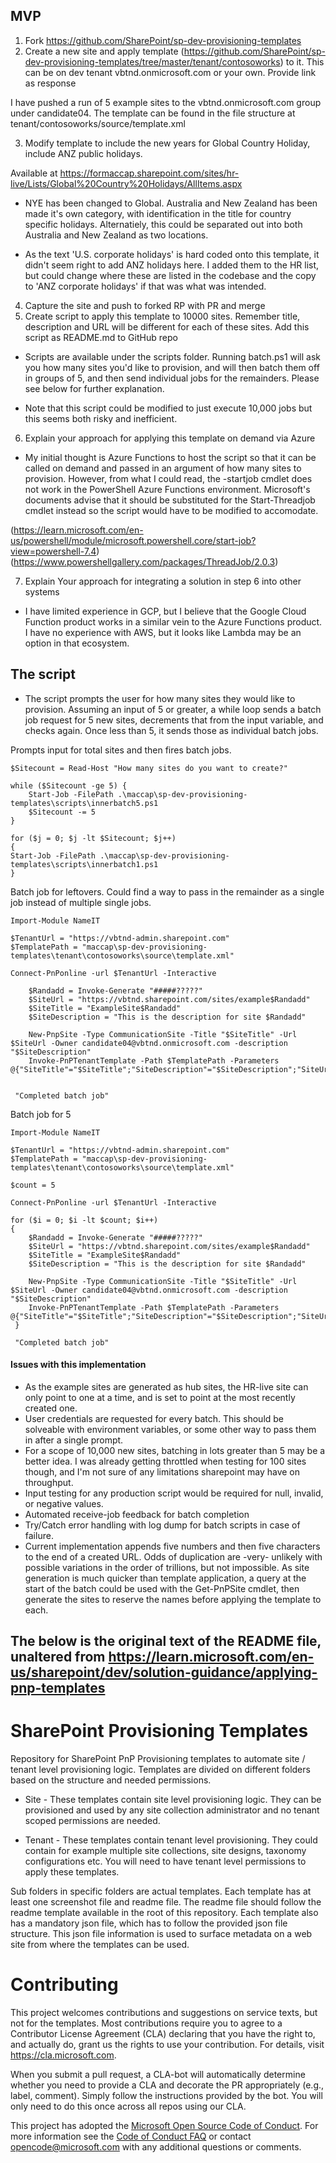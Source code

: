 ## MVP

1) Fork https://github.com/SharePoint/sp-dev-provisioning-templates
2) Create a new site and apply template (https://github.com/SharePoint/sp-dev-provisioning-templates/tree/master/tenant/contosoworks) to it. This can be on dev tenant vbtnd.onmicrosoft.com or your own. Provide link as response

I have pushed a run of 5 example sites to the vbtnd.onmicrosoft.com group under candidate04.
The template can be found in the file structure at tenant/contosoworks/source/template.xml

3) Modify template to include the new years for Global Country Holiday, include ANZ public holidays.

Available at https://formaccap.sharepoint.com/sites/hr-live/Lists/Global%20Country%20Holidays/AllItems.aspx

- NYE has been changed to Global. Australia and New Zealand has been made it's own category, with identification in the title for country specific holidays. Alternatiely, this could be separated out into both Australia and New Zealand as two locations.

- As the text 'U.S. corporate holidays' is hard coded onto this template, it didn't seem right to add ANZ holidays here. I added them to the HR list, but could change where these are listed in the codebase and the copy to 'ANZ corporate holidays' if that was what was intended.

4) Capture the site and push to forked RP with PR and merge
5) Create script to apply this template to 10000 sites. Remember title, description and URL will be different for each of these sites. Add this script as README.md to GitHub repo

- Scripts are available under the scripts folder. Running batch.ps1 will ask you how many sites you'd like to provision, and will then batch them off in groups of 5, 
and then send individual jobs for the remainders. Please see below for further explanation.

- Note that this script could be modified to just execute 10,000 jobs but this seems both risky and inefficient.

6) Explain your approach for applying this template on demand via Azure

- My initial thought is Azure Functions to host the script so that it can be called on demand and passed in an argument of how many sites to provision.
 However, from what I could read, the -startjob cmdlet does not work in the PowerShell Azure Functions environment. Microsoft's documents advise that it should be substituted for the Start-Threadjob cmdlet instead so the script would have to be modified to accomodate.

(https://learn.microsoft.com/en-us/powershell/module/microsoft.powershell.core/start-job?view=powershell-7.4)
(https://www.powershellgallery.com/packages/ThreadJob/2.0.3)

7) Explain Your approach for integrating a solution in step 6 into other systems

- I have limited experience in GCP, but I believe that the Google Cloud Function product works in a similar vein to the Azure Functions product. I have no experience
with AWS, but it looks like Lambda may be an option in that ecosystem.

## The script

- The script prompts the user for how many sites they would like to provision. Assuming an input of 5 or greater, a while loop sends a batch job request for 5 new sites, decrements that from the input variable, and checks again. Once less than 5, it sends those as individual batch jobs.


Prompts input for total sites and then fires batch jobs.
```pwsh
$Sitecount = Read-Host "How many sites do you want to create?"

while ($Sitecount -ge 5) {
    Start-Job -FilePath .\maccap\sp-dev-provisioning-templates\scripts\innerbatch5.ps1
    $Sitecount -= 5
}

for ($j = 0; $j -lt $Sitecount; $j++)
{
Start-Job -FilePath .\maccap\sp-dev-provisioning-templates\scripts\innerbatch1.ps1
}
```

Batch job for leftovers. Could find a way to pass in the remainder as a single job instead of multiple single jobs.
```pwsh
Import-Module NameIT

$TenantUrl = "https://vbtnd-admin.sharepoint.com"
$TemplatePath = "maccap\sp-dev-provisioning-templates\tenant\contosoworks\source\template.xml"

Connect-PnPonline -url $TenantUrl -Interactive

    $Randadd = Invoke-Generate "#####?????"
    $SiteUrl = "https://vbtnd.sharepoint.com/sites/example$Randadd"
    $SiteTitle = "ExampleSite$Randadd"
    $SiteDescription = "This is the description for site $Randadd"

    New-PnpSite -Type CommunicationSite -Title "$SiteTitle" -Url $SiteUrl -Owner candidate04@vbtnd.onmicrosoft.com -description "$SiteDescription"
    Invoke-PnPTenantTemplate -Path $TemplatePath -Parameters @{"SiteTitle"="$SiteTitle";"SiteDescription"="$SiteDescription";"SiteUrl"="$SiteUrl"}


 "Completed batch job"
```


Batch job for 5
```pwsh
Import-Module NameIT

$TenantUrl = "https://vbtnd-admin.sharepoint.com"
$TemplatePath = "maccap\sp-dev-provisioning-templates\tenant\contosoworks\source\template.xml"

$count = 5

Connect-PnPonline -url $TenantUrl -Interactive

for ($i = 0; $i -lt $count; $i++)
{
    $Randadd = Invoke-Generate "#####?????"
    $SiteUrl = "https://vbtnd.sharepoint.com/sites/example$Randadd"
    $SiteTitle = "ExampleSite$Randadd"
    $SiteDescription = "This is the description for site $Randadd"

    New-PnpSite -Type CommunicationSite -Title "$SiteTitle" -Url $SiteUrl -Owner candidate04@vbtnd.onmicrosoft.com -description "$SiteDescription"
    Invoke-PnPTenantTemplate -Path $TemplatePath -Parameters @{"SiteTitle"="$SiteTitle";"SiteDescription"="$SiteDescription";"SiteUrl"="$SiteUrl"}
 }

 "Completed batch job"
```

#### Issues with this implementation

- As the example sites are generated as hub sites, the HR-live site can only point to one at a time, and is set to point at the most recently created one.
- User credentials are requested for every batch. This should be solveable with environment variables, or some other way to pass them in after a single prompt.
- For a scope of 10,000 new sites, batching in lots greater than 5 may be a better idea. I was already getting throttled when testing for 100 sites though, and I'm not
sure of any limitations sharepoint may have on throughput.
- Input testing for any production script would be required for null, invalid, or negative values.
- Automated receive-job feedback for batch completion
- Try/Catch error handling with log dump for batch scripts in case of failure.
- Current implementation appends five numbers and then five characters to the end of a created URL. Odds of duplication are -very- unlikely with possible variations in
the order of trillions, but not impossible. As site generation is much quicker than template application, a query at the start of the batch could be used with the Get-PnPSite cmdlet, then generate the sites to reserve the names before applying the template to each.





## The below is the original text of the README file, unaltered from https://learn.microsoft.com/en-us/sharepoint/dev/solution-guidance/applying-pnp-templates

# SharePoint Provisioning Templates

Repository for SharePoint PnP Provisioning templates to automate site / tenant level provisioning logic. Templates are divided on different folders based on the structure and needed permissions.

- Site - These templates contain site level provisioning logic. They can be provisioned and used by any site collection administrator and no tenant scoped permissions are needed.

- Tenant - These templates contain tenant level provisioning. They could contain for example multiple site collections, site designs, taxonomy configurations etc. You will need to have tenant level permissions to apply these templates.

Sub folders in specific folders are actual templates. Each template has at least one screenshot file and readme file. The readme file should follow the readme template available in the root of this repository. Each template also has a mandatory json file, which has to follow the provided json file structure. This json file information is used to surface metadata on a web site from where the templates can be used. 

# Contributing

This project welcomes contributions and suggestions on service texts, but not for the templates.  Most contributions require you to agree to a Contributor License Agreement (CLA) declaring that you have the right to, and actually do, grant us
the rights to use your contribution. For details, visit https://cla.microsoft.com.

When you submit a pull request, a CLA-bot will automatically determine whether you need to provide
a CLA and decorate the PR appropriately (e.g., label, comment). Simply follow the instructions
provided by the bot. You will only need to do this once across all repos using our CLA.

This project has adopted the [Microsoft Open Source Code of Conduct](https://opensource.microsoft.com/codeofconduct/).
For more information see the [Code of Conduct FAQ](https://opensource.microsoft.com/codeofconduct/faq/) or
contact [opencode@microsoft.com](mailto:opencode@microsoft.com) with any additional questions or comments.

